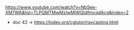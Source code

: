 https://www.youtube.com/watch?v=NbSee-XM7WA&list=TLPQMTMwMzIwMjWQtdfmcqdAcg&index=2

+ doc 42 -> https://lodev.org/cgtutor/raycasting.html